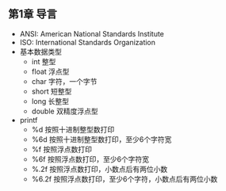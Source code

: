 ## 第1章 导言
- ANSI: American National Standards Institute
- ISO: International Standards Organization
- 基本数据类型
	- int 整型
	- float 浮点型
	- char 字符，一个字节
	- short 短整型
	- long 长整型
	- double 双精度浮点型
- printf
	- %d 按照十进制整型数打印
	- %6d 按照十进制整型数打印，至少6个字符宽
	- %f 按照浮点数打印
	- %6f 按照浮点数打印，至少6个字符宽
	- %.2f 按照浮点数打印，小数点后有两位小数
	- %6.2f 按照浮点数打印，至少6个字符，小数点后有两位小数